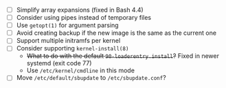 - [ ] Simplify array expansions (fixed in Bash 4.4)
- [ ] Consider using pipes instead of temporary files
- [ ] Use `getopt(1)` for argument parsing
- [ ] Avoid creating backup if the new image is the same as the current one
- [ ] Support multiple initramfs per kernel
- [ ] Consider supporting `kernel-install(8)`
  * ~~What to do with the default `90-loaderentry.install`?~~ Fixed in newer systemd (exit code 77)
  * Use `/etc/kernel/cmdline` in this mode
- [ ] Move `/etc/default/sbupdate` to `/etc/sbupdate.conf`?
